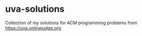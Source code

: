 # uva-solutions
Collection of my solutions for ACM programming problems from https://uva.onlinejudge.org
